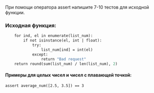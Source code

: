 При помощи оператора assert напишите 7-10 тестов для исходной функции.

### Исходная функция:

```def average_num(list_num: list) -> float:
    for ind, el in enumerate(list_num):
        if not isinstance(el, int | float):
            try:
                list_num[ind] = int(el)
            except:
                return "Bad request"
    return round(sum(list_num) / len(list_num), 2)
```

#### Примеры для целых чисел и чисел с плавающей точкой:

```assert average_num([1, 1]) == 1
assert average_num([2.5, 3.5]) == 3
```

